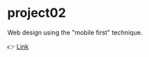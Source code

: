 # project02 

Web design using the "mobile first" technique. 

👉 [Link](https://reynarl.github.io/Responsive-website-with-flexbox/)
